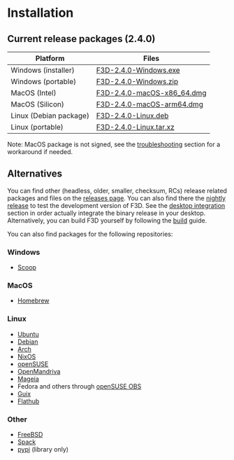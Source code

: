 # Installation

## Current release packages (2.4.0)

| Platform | Files |
| -------- | ----- |
| Windows (installer) | [F3D-2.4.0-Windows.exe](https://github.com/f3d-app/f3d/releases/download/v2.4.0/F3D-2.4.0-Windows-x86_64-raytracing.exe) |
| Windows (portable) | [F3D-2.4.0-Windows.zip](https://github.com/f3d-app/f3d/releases/download/v2.4.0/F3D-2.4.0-Windows-x86_64-raytracing.zip) |
| MacOS (Intel) | [F3D-2.4.0-macOS-x86_64.dmg](https://github.com/f3d-app/f3d/releases/download/v2.4.0/F3D-2.4.0-macOS-x86_64-raytracing.dmg) |
| MacOS (Silicon) | [F3D-2.4.0-macOS-arm64.dmg](https://github.com/f3d-app/f3d/releases/download/v2.4.0/F3D-2.4.0-macOS-arm64-raytracing.dmg) |
| Linux (Debian package) | [F3D-2.4.0-Linux.deb](https://github.com/f3d-app/f3d/releases/download/v2.4.0/F3D-2.4.0-Linux-x86_64-raytracing.deb) |
| Linux (portable) | [F3D-2.4.0-Linux.tar.xz](https://github.com/f3d-app/f3d/releases/download/v2.4.0/F3D-2.4.0-Linux-x86_64-raytracing.tar.xz) |

Note: MacOS package is not signed, see the [troubleshooting](LIMITATIONS_AND_TROUBLESHOOTING.md#macos) section for a workaround if needed.

## Alternatives

You can find other (headless, older, smaller, checksum, RCs) release related packages and files on the [releases page](https://github.com/f3d-app/f3d/releases).
You can also find there the [nightly release](https://github.com/f3d-app/f3d/releases/tag/nightly) to test the development version of F3D.
See the [desktop integration](DESKTOP_INTEGRATION.md) section in order actually integrate the binary release in your desktop.
Alternatively, you can build F3D yourself by following the [build](../dev/BUILD.md) guide.

You can also find packages for the following repositories:

### Windows

- [Scoop](https://scoop.sh/#/apps?q=f3d&s=0&d=1&o=true)

### MacOS

- [Homebrew](https://formulae.brew.sh/formula/f3d)

### Linux

- [Ubuntu](https://packages.ubuntu.com/search?keywords=f3d&searchon=names&exact=1&suite=all&section=all)
- [Debian](https://packages.debian.org/search?keywords=f3d&searchon=names&exact=1&suite=all&section=all)
- [Arch](https://archlinux.org/packages/extra/x86_64/f3d/)
- [NixOS](https://search.nixos.org/packages?query=f3d)
- [openSUSE](https://software.opensuse.org/package/f3d)
- [OpenMandriva](https://github.com/OpenMandrivaAssociation/f3d)
- [Mageia](https://madb.mageia.org/package/show/source/1/application/0/release/cauldron/name/f3d)
- Fedora and others through [openSUSE OBS](https://build.opensuse.org/package/show/home:AndnoVember:F3D/f3d)
- [Guix](https://packages.guix.gnu.org/packages/f3d/)
- [Flathub](https://flathub.org/apps/details/io.github.f3d_app.f3d)

### Other

- [FreeBSD](https://cgit.freebsd.org/ports/tree/graphics/f3d)
- [Spack](https://packages.spack.io/package.html?name=f3d)
- [pypi](https://pypi.org/project/f3d/) (library only)
